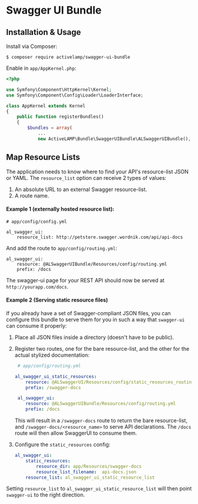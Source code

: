 Swagger UI Bundle
=================

## Installation & Usage

Install via Composer:

`$ composer require activelamp/swagger-ui-bundle`

Enable in `app/AppKernel.php`:

```php
<?php

use Symfony\Component\HttpKernel\Kernel;
use Symfony\Component\Config\Loader\LoaderInterface;

class AppKernel extends Kernel
{
    public function registerBundles()
    {
        $bundles = array(
            ...
            new ActiveLAMP\Bundle\SwaggerUIBundle\ALSwaggerUIBundle(),

```
## Map Resource Lists

The application needs to know where to find your API's resource-list JSON or YAML. The `resource_list` option can receive 2 types of values:

1. An absolute URL to an external Swagger resource-list.
2. A route name.

#### Example 1 (externally hosted resource list):
```
# app/config/config.yml

al_swagger_ui:
    resource_list: http://petstore.swagger.wordnik.com/api/api-docs
```

And add the route to `app/config/routing.yml`:

```
al_swagger_ui:
    resource: @ALSwaggerUIBundle/Resources/config/routing.yml
    prefix: /docs
```

The swagger-ui page for your REST API should now be served at
`http://yourapp.com/docs`.

#### Example 2 (Serving static resource files)

If you already have a set of Swagger-compliant JSON files, you can configure this bundle to serve them for you in such a way that `swagger-ui` can consume it properly:

1. Place all JSON files inside a directory (doesn't have to be public).
2. Register two routes, one for the bare resource-list, and the other for the actual stylized documentation:

    ```yaml
     # app/config/routing.yml

    al_swagger_ui_static_resources:
        resource: @ALSwaggerUI/Resources/config/static_resources_routing.yml
        prefix: /swagger-docs

     al_swagger_ui:
        resource: @ALSwaggerUIBundle/Resources/config/routing.yml
        prefix: /docs
    ```

    This will result in a `/swagger-docs` route to return the bare resource-list, and `/swagger-docs/<resource_name>` to serve API declarations.  The `/docs` route will then allow SwaggerUI to consume them.

3. Configure the `static_resources` config:

    ```yaml
    al_swagger_ui:
        static_resources:
            resource_dir: app/Resources/swagger-docs
            resource_list_filename:  api-docs.json
        resource_list: al_swagger_ui_static_resource_list
    ```

Setting `resource_list` to `al_swagger_ui_static_resource_list` will then point `swagger-ui` to the right direction.
